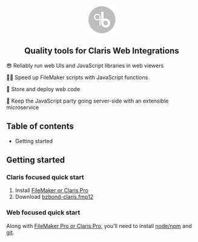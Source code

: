 <p align="center"><img src="bzbond_logo.png" width="75"/></p>

<h2 align="center">Quality tools for Claris Web Integrations</h1>

😎 Reliably run web UIs and JavaScript libraries in web viewers

🏃🏼 Speed up FileMaker scripts with JavaScript functions

💾 Store and deploy web code

🎉 Keep the JavaScript party going server-side with an extensible microservice

## Table of contents

- Getting started

## Getting started

### Claris focused quick start

1. Install [FileMaker or Claris Pro](https://www.claris.com/)
2. Download [bzbond-claris.fmp12](packages/bzBond-claris/bzBond-claris.fmp12) 

### Web focused quick start

Along with [FileMaker Pro or Claris Pro](https://www.claris.com/), you'll need to install [node/npm](https://nodejs.org/en/download/) and [git](https://git-scm.com/downloads).

